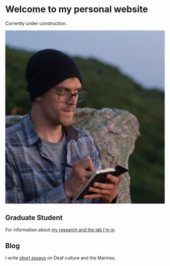 # Welcome to my personal website
Currently under construction.

![Image](profPic.jpg)

## Graduate Student
For information about [my research and the lab I'm in](http://lcnl.wisc.edu/index.php/mark-koranda/).

## Blog
I write [short essays](http://www.thoughtrepair.wordpress.com) on Deaf culture and the Marines.
